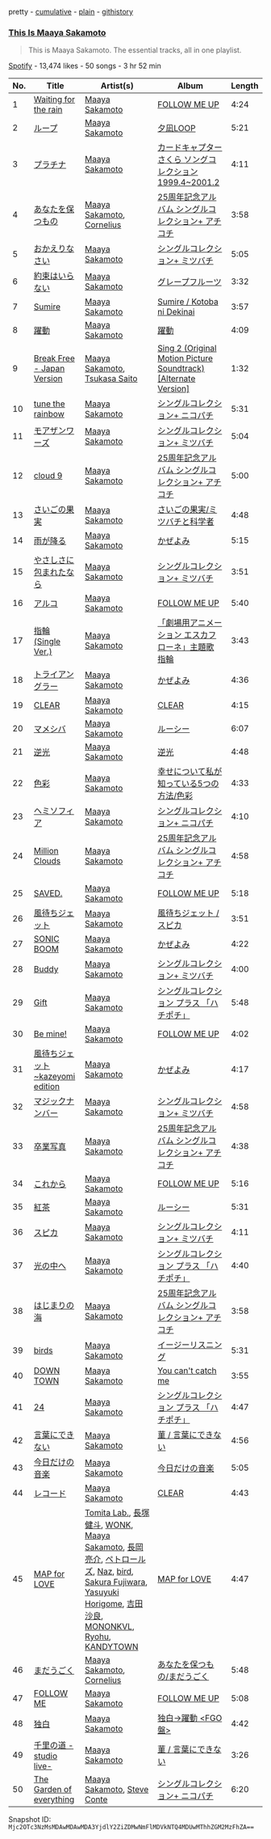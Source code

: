 pretty - [cumulative](/playlists/cumulative/37i9dQZF1DZ06evO2GlwF5.md) - [plain](/playlists/plain/37i9dQZF1DZ06evO2GlwF5) - [githistory](https://github.githistory.xyz/mackorone/spotify-playlist-archive/blob/main/playlists/plain/37i9dQZF1DZ06evO2GlwF5)

### [This Is Maaya Sakamoto](https://open.spotify.com/playlist/37i9dQZF1DZ06evO2GlwF5)

> This is Maaya Sakamoto\. The essential tracks, all in one playlist.

[Spotify](https://open.spotify.com/user/spotify) - 13,474 likes - 50 songs - 3 hr 52 min

| No. | Title | Artist(s) | Album | Length |
|---|---|---|---|---|
| 1 | [Waiting for the rain](https://open.spotify.com/track/2iC18gXn4nDZ3JyixvmOFE) | [Maaya Sakamoto](https://open.spotify.com/artist/4zT3gUH3Xb50swQKT4E9vw) | [FOLLOW ME UP](https://open.spotify.com/album/7MQ0R1cgZTkGqxh0cZ1H0y) | 4:24 |
| 2 | [ループ](https://open.spotify.com/track/2QAMaoGBY8nmoAhNRuDvNn) | [Maaya Sakamoto](https://open.spotify.com/artist/4zT3gUH3Xb50swQKT4E9vw) | [夕凪LOOP](https://open.spotify.com/album/1W7Hut7toYzRWkvINu2sfN) | 5:21 |
| 3 | [プラチナ](https://open.spotify.com/track/1NAiiojhfSM62hEar7wVTg) | [Maaya Sakamoto](https://open.spotify.com/artist/4zT3gUH3Xb50swQKT4E9vw) | [カードキャプターさくら ソングコレクション 1999.4\~2001.2](https://open.spotify.com/album/1APIG3mlldR0bmcnzChicR) | 4:11 |
| 4 | [あなたを保つもの](https://open.spotify.com/track/4lG7PjB4Hpkil5G1xmO1yZ) | [Maaya Sakamoto](https://open.spotify.com/artist/4zT3gUH3Xb50swQKT4E9vw), [Cornelius](https://open.spotify.com/artist/2vJObElaIZWYDLpiXiJMo9) | [25周年記念アルバム シングルコレクション+ アチコチ](https://open.spotify.com/album/5YA5rEjEEPUkb1xq3EJ5Uf) | 3:58 |
| 5 | [おかえりなさい](https://open.spotify.com/track/273HQr5Q57N7aBrzVvChGi) | [Maaya Sakamoto](https://open.spotify.com/artist/4zT3gUH3Xb50swQKT4E9vw) | [シングルコレクション+ ミツバチ](https://open.spotify.com/album/6RLHiCgqAnKz0yGIO8bDAP) | 5:05 |
| 6 | [約束はいらない](https://open.spotify.com/track/0DU2Iw0OYOYPX4kMOZo2dl) | [Maaya Sakamoto](https://open.spotify.com/artist/4zT3gUH3Xb50swQKT4E9vw) | [グレープフルーツ](https://open.spotify.com/album/3DoNxjRSTZnR4NLrQZhTFO) | 3:32 |
| 7 | [Sumire](https://open.spotify.com/track/4ilIh5yaPnwgXHlq3RJ2c8) | [Maaya Sakamoto](https://open.spotify.com/artist/4zT3gUH3Xb50swQKT4E9vw) | [Sumire / Kotoba ni Dekinai](https://open.spotify.com/album/4mvCZ2dM4YhKLIvoXneU21) | 3:57 |
| 8 | [躍動](https://open.spotify.com/track/7fi2zDTlIUWMDPHrhm8Qsj) | [Maaya Sakamoto](https://open.spotify.com/artist/4zT3gUH3Xb50swQKT4E9vw) | [躍動](https://open.spotify.com/album/5zNh75gt6D4kRCWZXhb3UZ) | 4:09 |
| 9 | [Break Free \- Japan Version](https://open.spotify.com/track/3svcAbXBX9Z4D8VqOL0bZN) | [Maaya Sakamoto](https://open.spotify.com/artist/4zT3gUH3Xb50swQKT4E9vw), [Tsukasa Saito](https://open.spotify.com/artist/0gpOzMyESiSTYaACIWLZW2) | [Sing 2 \(Original Motion Picture Soundtrack\) \[Alternate Version\]](https://open.spotify.com/album/4oPdS6pmyJhtm5W6TwzY7E) | 1:32 |
| 10 | [tune the rainbow](https://open.spotify.com/track/2vBTbVowqNQEUApLooNtFz) | [Maaya Sakamoto](https://open.spotify.com/artist/4zT3gUH3Xb50swQKT4E9vw) | [シングルコレクション+ ニコパチ](https://open.spotify.com/album/1IPkAkGZKrtoLucFzeEAIr) | 5:31 |
| 11 | [モアザンワーズ](https://open.spotify.com/track/58uHwdDL4KmEjHuuTKqMyS) | [Maaya Sakamoto](https://open.spotify.com/artist/4zT3gUH3Xb50swQKT4E9vw) | [シングルコレクション+ ミツバチ](https://open.spotify.com/album/6RLHiCgqAnKz0yGIO8bDAP) | 5:04 |
| 12 | [cloud 9](https://open.spotify.com/track/2qGC7Kxul7KDS8Mi8u59B6) | [Maaya Sakamoto](https://open.spotify.com/artist/4zT3gUH3Xb50swQKT4E9vw) | [25周年記念アルバム シングルコレクション+ アチコチ](https://open.spotify.com/album/5YA5rEjEEPUkb1xq3EJ5Uf) | 5:00 |
| 13 | [さいごの果実](https://open.spotify.com/track/3HMuIXGPVWXGUsdZpxyqrv) | [Maaya Sakamoto](https://open.spotify.com/artist/4zT3gUH3Xb50swQKT4E9vw) | [さいごの果実/ミツバチと科学者](https://open.spotify.com/album/7FFDPVVPKMnjlduHESU0CJ) | 4:48 |
| 14 | [雨が降る](https://open.spotify.com/track/7pJmowV8EnAPMIwCgbFHQ0) | [Maaya Sakamoto](https://open.spotify.com/artist/4zT3gUH3Xb50swQKT4E9vw) | [かぜよみ](https://open.spotify.com/album/0lhUq6EneNsa5onks6pTIl) | 5:15 |
| 15 | [やさしさに包まれたなら](https://open.spotify.com/track/5Hu070bWBz5I4QDLo267N1) | [Maaya Sakamoto](https://open.spotify.com/artist/4zT3gUH3Xb50swQKT4E9vw) | [シングルコレクション+ ミツバチ](https://open.spotify.com/album/6RLHiCgqAnKz0yGIO8bDAP) | 3:51 |
| 16 | [アルコ](https://open.spotify.com/track/4kYA4Y4D89TnnsCf0xYBRy) | [Maaya Sakamoto](https://open.spotify.com/artist/4zT3gUH3Xb50swQKT4E9vw) | [FOLLOW ME UP](https://open.spotify.com/album/7MQ0R1cgZTkGqxh0cZ1H0y) | 5:40 |
| 17 | [指輪 \(Single Ver.\)](https://open.spotify.com/track/4LC4d4EHBSbWrFjdAQLG08) | [Maaya Sakamoto](https://open.spotify.com/artist/4zT3gUH3Xb50swQKT4E9vw) | [「劇場用アニメーション エスカフローネ」主題歌 指輪](https://open.spotify.com/album/5WCmfHEXY07CkH1QORjNX7) | 3:43 |
| 18 | [トライアングラー](https://open.spotify.com/track/7dLS9A8CcWmL3cB6Rv8grW) | [Maaya Sakamoto](https://open.spotify.com/artist/4zT3gUH3Xb50swQKT4E9vw) | [かぜよみ](https://open.spotify.com/album/0lhUq6EneNsa5onks6pTIl) | 4:36 |
| 19 | [CLEAR](https://open.spotify.com/track/1dmxpZEJUyxglqyuo3DqGh) | [Maaya Sakamoto](https://open.spotify.com/artist/4zT3gUH3Xb50swQKT4E9vw) | [CLEAR](https://open.spotify.com/album/0YbibgkIYu30V8Zz0pEJNd) | 4:15 |
| 20 | [マメシバ](https://open.spotify.com/track/6k4dbuGMvdA6OqS4ndLXII) | [Maaya Sakamoto](https://open.spotify.com/artist/4zT3gUH3Xb50swQKT4E9vw) | [ルーシー](https://open.spotify.com/album/7ALU9InqPU79M2k9fD4Yyy) | 6:07 |
| 21 | [逆光](https://open.spotify.com/track/4G60bHjDnAihnuswrq7tk3) | [Maaya Sakamoto](https://open.spotify.com/artist/4zT3gUH3Xb50swQKT4E9vw) | [逆光](https://open.spotify.com/album/26XVXGp8N4WC5l9d4pOhc0) | 4:48 |
| 22 | [色彩](https://open.spotify.com/track/3SbOOdiONumSVvLtsSBKOt) | [Maaya Sakamoto](https://open.spotify.com/artist/4zT3gUH3Xb50swQKT4E9vw) | [幸せについて私が知っている5つの方法/色彩](https://open.spotify.com/album/4f2jYtFDHK66bUVSSzD6MD) | 4:33 |
| 23 | [ヘミソフィア](https://open.spotify.com/track/2dHrD24YYb37yUjmosVq5S) | [Maaya Sakamoto](https://open.spotify.com/artist/4zT3gUH3Xb50swQKT4E9vw) | [シングルコレクション+ ニコパチ](https://open.spotify.com/album/1IPkAkGZKrtoLucFzeEAIr) | 4:10 |
| 24 | [Million Clouds](https://open.spotify.com/track/3AXxeu6r2EvXgndlh7aKRf) | [Maaya Sakamoto](https://open.spotify.com/artist/4zT3gUH3Xb50swQKT4E9vw) | [25周年記念アルバム シングルコレクション+ アチコチ](https://open.spotify.com/album/5YA5rEjEEPUkb1xq3EJ5Uf) | 4:58 |
| 25 | [SAVED.](https://open.spotify.com/track/0Q3M2UGqG8UisohFJUZ0QO) | [Maaya Sakamoto](https://open.spotify.com/artist/4zT3gUH3Xb50swQKT4E9vw) | [FOLLOW ME UP](https://open.spotify.com/album/7MQ0R1cgZTkGqxh0cZ1H0y) | 5:18 |
| 26 | [風待ちジェット](https://open.spotify.com/track/6elfYXeja90gz3lK3uvz4p) | [Maaya Sakamoto](https://open.spotify.com/artist/4zT3gUH3Xb50swQKT4E9vw) | [風待ちジェット / スピカ](https://open.spotify.com/album/3utevH6XoZFSjyurc7lPFT) | 3:51 |
| 27 | [SONIC BOOM](https://open.spotify.com/track/2fR18TKm6d10XByIfzV4cP) | [Maaya Sakamoto](https://open.spotify.com/artist/4zT3gUH3Xb50swQKT4E9vw) | [かぜよみ](https://open.spotify.com/album/0lhUq6EneNsa5onks6pTIl) | 4:22 |
| 28 | [Buddy](https://open.spotify.com/track/63yhabD7LEXoY6gLoI14Z2) | [Maaya Sakamoto](https://open.spotify.com/artist/4zT3gUH3Xb50swQKT4E9vw) | [シングルコレクション+ ミツバチ](https://open.spotify.com/album/6RLHiCgqAnKz0yGIO8bDAP) | 4:00 |
| 29 | [Gift](https://open.spotify.com/track/1aBaRD0eeJ3nPI2isigrWO) | [Maaya Sakamoto](https://open.spotify.com/artist/4zT3gUH3Xb50swQKT4E9vw) | [シングルコレクション プラス 「ハチポチ」](https://open.spotify.com/album/2C6AFE7MxD1Cjf0ckFcfJy) | 5:48 |
| 30 | [Be mine!](https://open.spotify.com/track/7h89okKQovZ0Dw2SXGnaDW) | [Maaya Sakamoto](https://open.spotify.com/artist/4zT3gUH3Xb50swQKT4E9vw) | [FOLLOW ME UP](https://open.spotify.com/album/7MQ0R1cgZTkGqxh0cZ1H0y) | 4:02 |
| 31 | [風待ちジェット\~kazeyomi edition](https://open.spotify.com/track/5WKdIWhEvWIeaUTCn99MH9) | [Maaya Sakamoto](https://open.spotify.com/artist/4zT3gUH3Xb50swQKT4E9vw) | [かぜよみ](https://open.spotify.com/album/0lhUq6EneNsa5onks6pTIl) | 4:17 |
| 32 | [マジックナンバー](https://open.spotify.com/track/1wjyH8lbqbbN3dkxSYiCqj) | [Maaya Sakamoto](https://open.spotify.com/artist/4zT3gUH3Xb50swQKT4E9vw) | [シングルコレクション+ ミツバチ](https://open.spotify.com/album/6RLHiCgqAnKz0yGIO8bDAP) | 4:58 |
| 33 | [卒業写真](https://open.spotify.com/track/5kxHVUrCHeyB0Y6Hhczqow) | [Maaya Sakamoto](https://open.spotify.com/artist/4zT3gUH3Xb50swQKT4E9vw) | [25周年記念アルバム シングルコレクション+ アチコチ](https://open.spotify.com/album/5YA5rEjEEPUkb1xq3EJ5Uf) | 4:38 |
| 34 | [これから](https://open.spotify.com/track/5LDIB7WhwNvV4emxxEfq7g) | [Maaya Sakamoto](https://open.spotify.com/artist/4zT3gUH3Xb50swQKT4E9vw) | [FOLLOW ME UP](https://open.spotify.com/album/7MQ0R1cgZTkGqxh0cZ1H0y) | 5:16 |
| 35 | [紅茶](https://open.spotify.com/track/670Osl1XXLz8Qc3TcUhD4N) | [Maaya Sakamoto](https://open.spotify.com/artist/4zT3gUH3Xb50swQKT4E9vw) | [ルーシー](https://open.spotify.com/album/7ALU9InqPU79M2k9fD4Yyy) | 5:31 |
| 36 | [スピカ](https://open.spotify.com/track/5pgmW3oMLmZpYwlhgvITlH) | [Maaya Sakamoto](https://open.spotify.com/artist/4zT3gUH3Xb50swQKT4E9vw) | [シングルコレクション+ ミツバチ](https://open.spotify.com/album/6RLHiCgqAnKz0yGIO8bDAP) | 4:11 |
| 37 | [光の中へ](https://open.spotify.com/track/56OSarBvrLXbNuFwy9DGng) | [Maaya Sakamoto](https://open.spotify.com/artist/4zT3gUH3Xb50swQKT4E9vw) | [シングルコレクション プラス 「ハチポチ」](https://open.spotify.com/album/2C6AFE7MxD1Cjf0ckFcfJy) | 4:40 |
| 38 | [はじまりの海](https://open.spotify.com/track/4E6U0JujRf3zyPBe35rXC2) | [Maaya Sakamoto](https://open.spotify.com/artist/4zT3gUH3Xb50swQKT4E9vw) | [25周年記念アルバム シングルコレクション+ アチコチ](https://open.spotify.com/album/5YA5rEjEEPUkb1xq3EJ5Uf) | 3:58 |
| 39 | [birds](https://open.spotify.com/track/4LJiorJdPtMw2zXjfceIfD) | [Maaya Sakamoto](https://open.spotify.com/artist/4zT3gUH3Xb50swQKT4E9vw) | [イージーリスニング](https://open.spotify.com/album/73dbnbYpcX2eigj4mUNmgg) | 5:31 |
| 40 | [DOWN TOWN](https://open.spotify.com/track/3ji08HySZKJUAPYTOeeBpC) | [Maaya Sakamoto](https://open.spotify.com/artist/4zT3gUH3Xb50swQKT4E9vw) | [You can't catch me](https://open.spotify.com/album/4CoGD8RFY0lhSXNxzKT8gr) | 3:55 |
| 41 | [24](https://open.spotify.com/track/46HQYd82YekZQIAXPG2Vmm) | [Maaya Sakamoto](https://open.spotify.com/artist/4zT3gUH3Xb50swQKT4E9vw) | [シングルコレクション プラス 「ハチポチ」](https://open.spotify.com/album/2C6AFE7MxD1Cjf0ckFcfJy) | 4:47 |
| 42 | [言葉にできない](https://open.spotify.com/track/08bJMeQRwtpLnrMF1ScLvn) | [Maaya Sakamoto](https://open.spotify.com/artist/4zT3gUH3Xb50swQKT4E9vw) | [菫 / 言葉にできない](https://open.spotify.com/album/4Tv3U17WdyaTIPrCtFtt1d) | 4:56 |
| 43 | [今日だけの音楽](https://open.spotify.com/track/6ccqATIWELf8GnICLpKENP) | [Maaya Sakamoto](https://open.spotify.com/artist/4zT3gUH3Xb50swQKT4E9vw) | [今日だけの音楽](https://open.spotify.com/album/2f2QiMAQjOGEBiierxdOI6) | 5:05 |
| 44 | [レコード](https://open.spotify.com/track/6wozmCqO8767ylHwjgqrZC) | [Maaya Sakamoto](https://open.spotify.com/artist/4zT3gUH3Xb50swQKT4E9vw) | [CLEAR](https://open.spotify.com/album/0YbibgkIYu30V8Zz0pEJNd) | 4:43 |
| 45 | [MAP for LOVE](https://open.spotify.com/track/5zFVf5N47rMPLuq7vvc5S1) | [Tomita Lab.](https://open.spotify.com/artist/0nmnnGl422TngJtYeEj5vD), [長塚健斗](https://open.spotify.com/artist/08ftsfTtZCt0hnBLmKW39a), [WONK](https://open.spotify.com/artist/15B9FrdU78YP1NVHRekesE), [Maaya Sakamoto](https://open.spotify.com/artist/4zT3gUH3Xb50swQKT4E9vw), [長岡亮介](https://open.spotify.com/artist/18rZSYLeI8QvUrWsfv5frK), [ペトロールズ](https://open.spotify.com/artist/1OjAHV47gQmtPllmLKVdhd), [Naz](https://open.spotify.com/artist/6kImBuGqfeArVBGal435PO), [bird](https://open.spotify.com/artist/6olAp2GUsGUnz29wI3NWHB), [Sakura Fujiwara](https://open.spotify.com/artist/5tvnQkP9zNAqYW2YKYk1Et), [Yasuyuki Horigome](https://open.spotify.com/artist/1HWivlGf6KbIyxhTlTAlnj), [吉田沙良](https://open.spotify.com/artist/1ViGD87a75ygr0WdYoildM), [MONONKVL](https://open.spotify.com/artist/74wEL751mFGO8riAZadLmM), [Ryohu](https://open.spotify.com/artist/0qQOHfWvRf8O1wXYXMmV6U), [KANDYTOWN](https://open.spotify.com/artist/7mHhol5QNVG1q32KBz8Xi1) | [MAP for LOVE](https://open.spotify.com/album/5cm2ehQJ6mh9upvgvRno59) | 4:47 |
| 46 | [まだうごく](https://open.spotify.com/track/7cLNdxNArBlr3J5ArlbyeB) | [Maaya Sakamoto](https://open.spotify.com/artist/4zT3gUH3Xb50swQKT4E9vw), [Cornelius](https://open.spotify.com/artist/2vJObElaIZWYDLpiXiJMo9) | [あなたを保つもの/まだうごく](https://open.spotify.com/album/5d3fMo5ShVeEdncXnSAtYy) | 5:48 |
| 47 | [FOLLOW ME](https://open.spotify.com/track/6q49z2CInohThqhW5UAXa6) | [Maaya Sakamoto](https://open.spotify.com/artist/4zT3gUH3Xb50swQKT4E9vw) | [FOLLOW ME UP](https://open.spotify.com/album/7MQ0R1cgZTkGqxh0cZ1H0y) | 5:08 |
| 48 | [独白](https://open.spotify.com/track/73S6qXMFVhXb4MchX0KmwU) | [Maaya Sakamoto](https://open.spotify.com/artist/4zT3gUH3Xb50swQKT4E9vw) | [独白→躍動 <FGO盤>](https://open.spotify.com/album/7hQknpgVxMUHWacI0toBrQ) | 4:42 |
| 49 | [千里の道 \-studio live\-](https://open.spotify.com/track/0XDm0Nqa2jkyAxbn6tGwNs) | [Maaya Sakamoto](https://open.spotify.com/artist/4zT3gUH3Xb50swQKT4E9vw) | [菫 / 言葉にできない](https://open.spotify.com/album/4Tv3U17WdyaTIPrCtFtt1d) | 3:26 |
| 50 | [The Garden of everything](https://open.spotify.com/track/5dQsd3J9Xj7ef06O9Yf0So) | [Maaya Sakamoto](https://open.spotify.com/artist/4zT3gUH3Xb50swQKT4E9vw), [Steve Conte](https://open.spotify.com/artist/5Uxss6P1MI2lX9vHvK76zK) | [シングルコレクション+ ニコパチ](https://open.spotify.com/album/1IPkAkGZKrtoLucFzeEAIr) | 6:20 |

Snapshot ID: `Mjc2OTc3NzMsMDAwMDAwMDA3YjdlY2ZiZDMwNmFlMDVkNTQ4MDUwMThhZGM2MzFhZA==`
